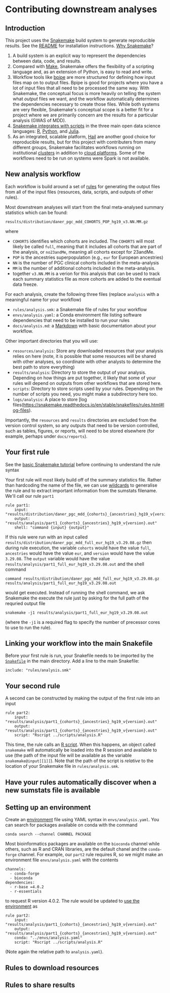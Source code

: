 # Contributing downstream analyses

## Introduction

This project uses the [Snakemake](https://snakemake.readthedocs.io) build system to generate reproducible results. See the [README](../README.md) for installation instructions. [Why Snakemake](https://vincebuffalo.com/blog/2020/03/04/understanding-snakemake.html)?

1. A build system is an explicit way to represent the dependencies between data, code, and results.
2. Compared with [Make](https://www.gnu.org/software/make), Snakemake offers the flexibility of a scripting language and, as an extension of Python, is easy to read and write. 
3. Workflow tools like [bpipe](http://docs.bpipe.org) are more structured for defining how input files map on to output files. Bpipe is good for projects where you have a lot of input files that all need to be processed the same way. With Snakemake, the conceptual focus is more heavily on telling the system what *output* files we want, and the workflow automatically determines the dependencies necessary to create those files. While both systems are very flexible, Snakemake's conceptual scope is a better fit for a project where we are primarily concern are the results for a particular analysis (GWAS of MDD). 
4. [Snakemake integrates with scripts](https://snakemake.readthedocs.io/en/stable/snakefiles/rules.html#external-scripts) in the three main open data science languages: [R](https://www.r-project.org), [Python](https://www.r-project.org), and [Julia](https://julialang.org).
5. As an integrated, scalable platform, [Hail](https://hail.is/) are another good choice for reproducible results, but for this project with contributers from many different groups, Snakemake facilitates workflows running on institutional [clusters](https://snakemake.readthedocs.io/en/stable/executing/cluster.html) in addition to [cloud platforms](https://snakemake.readthedocs.io/en/stable/executing/cloud.html). Some of the workflows need to be run on systems were Spark is not available. 

## New analysis workflow

Each workflow is build around a set of [rules](https://snakemake.readthedocs.io/en/stable/snakefiles/rules.html) for generating the output files from all of the input files (resources, data, scripts, and outputs of other rules).

Most downstream analyses will start from the final meta-analysed summary statistics which can be found:

```
results/distribution/daner_pgc_mdd_COHORTS_POP_hg19_v3.NN.MM.gz
```

where 

- `COHORTS` identifies which cohorts are included. The `COHORTS` will most likely be called `full`, meaning that it includes all cohorts that are part of the analysis, or `no23andMe`, meaning all cohorts except for 23andMe.
- `POP` is the ancestries superpopulation (e.g., `eur` for European ancestries)
- `NN` is the number of PGC clinical cohorts included in the meta-analysis
- `MM` is the number of additional cohorts included in the meta-analysis.
- together `v3.NN.MM` is a verion for this analysis that can be used to track each summary statistics file as more cohorts are added to the eventual data freeze. 

For each analysis, create the following three files (replace `analysis` with a meaningful name for your workflow)

- `rules/analysis.smk`: a Snakemake file of rules for your workflow
- `envs/analysis.yaml`: a Conda environment file listing software dependencies that need to be installed to run your rules
- `docs/analysis.md`: a [Markdown](https://guides.github.com/features/mastering-markdown/) with basic documentation about your workflow.

Other important directories that you will use:

- `resources/analysis`: Store any downloaded resources that your analysis relies on here (note, it is possible that some resources will be shared with other analyses, so coordinate with other analysts to determine the best path to store everything)
- `results/analysis`: Directory to store the output of your analysis. Depending on how things are put together, it likely that some of your rules will depend on outputs from other workflows that are stored here. 
- `scripts`: Directory to store scripts used by your rules. Depending on the number of scripts you need, you might make a subdirectory here too.
- `logs/analysis`: A place to store [log files(https://snakemake.readthedocs.io/en/stable/snakefiles/rules.html#log-files).

Importantly, the `resources` and `results` directories are excluded from the version control system, so any outputs that need to be version controlled, such as tables, figures, or reports, will need to be stored elsewhere (for example, perhaps under `docs/reports`).

## Your first rule

See the [basic Snakemake tutorial](https://snakemake.readthedocs.io/en/stable/tutorial/basics.html) before continuing to understand the rule syntax

Your first rule will most likely build off of the summary statistics file. Rather than hardcoding the name of the file, we can use [wildcards](https://snakemake.readthedocs.io/en/stable/snakefiles/rules.html#wildcards) to generalise the rule and to extract important information from the sumstats filename. We'll call our rule `part1`

```
rule part1:
    input: "results/distribution/daner_pgc_mdd_{cohorts}_{ancestries}_hg19_v{version}.gz"
    output: "results/analysis/part1_{cohorts}_{ancestries}_hg19_v{version}.out"
    shell: "command {input} {output}"
```

If this rule were run with an input called `results/distribution/daner_pgc_mdd_full_eur_hg19_v3.29.08.gz` then during rule execution, the variable `cohorts` would have the value `full`, `ancestries` would have the value `eur`, and `version` would have the value `3.29.08`. The `output` variable would have the value `results/analysis/part1_full_eur_hg19_v3.29.08.out` and the shell command

```
command results/distribution/daner_pgc_mdd_full_eur_hg19_v3.29.08.gz results/analysis/part1_full_eur_hg19_v3.29.08.out
```

would get executed. Instead of running the shell command, we ask Snakemake the execute the rule just by asking for the full path of the requried output file

```
snakemake -j1 results/analysis/part1_full_eur_hg19_v3.29.08.out
```

(where the `-j1` is a required flag to specify the number of precessor cores to use to run the rule).
 
## Linking your workflow into the main Snakefile

Before your first rule is run, your Snakefile needs to be imported by the [`Snakefile`](../Snakefile) in the main directory. Add a line to the main Snakefile:

```
include: "rules/analysis.smk"
```

## Your second rule

A second can be constructed by making the output of the first rule into an input

```
rule part2:
    input: "results/analysis/part1_{cohorts}_{ancestries}_hg19_v{version}.out"
    output: "results/analysis/part1_{cohorts}_{ancestries}_hg19_v{version}.out"
    script: "Rscript ../scripts/analysis.R"
```

This time, the rule calls an [R script](https://snakemake.readthedocs.io/en/stable/snakefiles/rules.html#external-scripts). When this happens, an object called `snakemake` will automatically be loaded into the R session and available to use (the path of the input file will be available as the variable `snakemake@input[[1]]`). Note that the path of the script is *relative* to the location of your Snakemake file in `rules/analysis.smk`. 

## Have your rules automatically discover when a new sumstats file is available

## Setting up an environment

Create an [environment](https://conda.io/projects/conda/en/latest/user-guide/tasks/manage-environments.html#create-env-file-manually) file using YAML syntax in `envs/analysis.yaml`. You can search for packages available on conda with the command

```
conda search --channel CHANNEL PACKAGE
```

Most bioinformatics packages are available on the `bioconda` channel while others, such as R and CRAN libraries, are the default chanel and the `conda-forge` channel. For example, our `part2` rule requires R, so we might make an environment file `envs/analysis.yaml` with the contents

```
channels:
  - conda-forge
  - bioconda
dependencies:
  - r-base =4.0.2
  - r-essentials
```

to request R version 4.0.2. The rule would be updated to [use the environment](https://snakemake.readthedocs.io/en/stable/snakefiles/deployment.html#integrated-package-management) as


```
rule part2:
    input: "results/analysis/part1_{cohorts}_{ancestries}_hg19_v{version}.out"
    output: "results/analysis/part1_{cohorts}_{ancestries}_hg19_v{version}.out"
    conda: "../envs/analysis.yaml"
    script: "Rscript ../scripts/analysis.R"
```

(Note again the relative path to `analysis.yaml`).

## Rules to download resources

## Rules to share results
